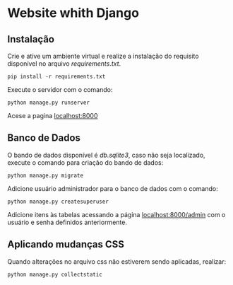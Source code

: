 # Website whith Django

## Instalação

Crie e ative um ambiente virtual e realize a instalação do requisito disponível no arquivo *requirements.txt*.
```
pip install -r requirements.txt
```

Execute o servidor com o comando:
```
python manage.py runserver
```
Acese a pagina [localhost:8000](http://localhost:8000/)

## Banco de Dados

O bando de dados disponível é *db.sqlite3*, caso não seja localizado, execute o comando para criação do bando de dados:
```
python manage.py migrate
```

Adicione usuário administrador para o banco de dados com o comando:
```
python manage.py createsuperuser
```
Adicione itens às tabelas acessando a página [localhost:8000/admin](http://localhost:8000/admin/) com o usuário e senha definidos anteriormente.

## Aplicando mudanças CSS

Quando alterações no arquivo css não estiverem sendo aplicadas, realizar:
```
python manage.py collectstatic
```
